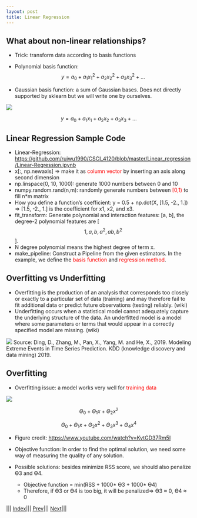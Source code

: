 ```yaml
---
layout: post
title: Linear Regression
---
```


## What about non-linear relationships?
- Trick: transform data according to basis functions
- Polynomial basis function: 
$$y = a_0 + a_1x_{1}^2 +a_2x_{2}^2+a_3x_{3}^2+...$$

- Gaussian basis function: a sum of Gaussian bases. Does not directly supported by sklearn but we will write one by ourselves.

![](nonlin.png)

$$y = a_0 + a_1x_1 +a_2x_2+a_3x_3+...$$

## Linear Regression Sample Code
- Linear-Regression: <https://github.com/ruiwu1990/CSCI_4120/blob/master/Linear_regression/Linear-Regression.ipynb>
- x[:, np.newaxis] => make it as <font color=red>column vector</font> by inserting an axis along second dimension
- np.linspace(0, 10, 1000): generate 1000 numbers between 0 and 10
- numpy.random.rand(n,m): randomly generate numbers between <font color=red>[0,1)</font> to fill n*m matrix
- How you define a function’s coefficient: y = 0.5 + np.dot(X, [1.5, -2., 1.]) => [1.5, -2., 1.] is the coefficient for x1, x2, and x3.
- fit_transform: Generate polynomial and interaction features: [a, b], the degree-2 polynomial features are [$$1, a, b, a^2, ab, b^2$$].
- N degree polynomial means the highest degree of term x.
- make_pipeline: Construct a Pipeline from the given estimators. In the example, we define the <font color=red>basis function</font> and <font color=red>regression method</font>.

## Overfitting vs Underfitting
- Overfitting is the production of an analysis that corresponds too closely or exactly to a particular set of data (training) and may therefore fail to fit additional data or predict future observations (testing) reliably. (wiki)
- Underfitting occurs when a statistical model cannot adequately capture the underlying structure of the data. An underfitted model is a model where some parameters or terms that would appear in a correctly specified model are missing. (wiki)

![](linreg3.png)
Source: Ding, D., Zhang, M., Pan, X., Yang, M. and He, X., 2019. Modeling Extreme Events in Time Series Prediction. KDD (knowledge discovery and data mining) 2019.

## Overfitting
- Overfitting issue: a model works very well for <font color=red>training data</font>

![](overfitting1.png)

$$\Theta _0+ \Theta _1x + \Theta _2x^2$$

$$\Theta _0+ \Theta _1x + \Theta _2x^2+ \Theta _3x^3+ \Theta _4x^4$$

- Figure credit: https://www.youtube.com/watch?v=KvtGD37Rm5I

- Objective function: In order to find the optimal solution, we need some way of measuring the quality of any solution.
- Possible solutions: besides minimize RSS score, we should also penalize ϴ3 and ϴ4.
  * Objective function = min(RSS + 1000* ϴ3 + 1000* ϴ4)
  * Therefore, if ϴ3 or ϴ4 is too big, it will be penalized=> ϴ3 ≈ 0, ϴ4 ≈ 0

||| [Index](../../)||| [Prev](../mlr/)||| [Next](../regularization/)|||

